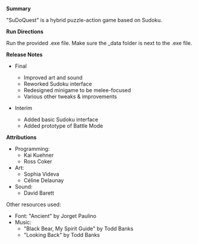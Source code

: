 **Summary**

"SuDoQuest" is a hybrid puzzle-action game based on Sudoku.

**Run Directions**

Run the provided .exe file. Make sure the _data folder is next to the .exe file.

**Release Notes**

- Final
  - Improved art and sound
  - Reworked Sudoku interface
  - Redesigned minigame to be melee-focused
  - Various other tweaks & improvements

- Interim
  - Added basic Sudoku interface
  - Added prototype of Battle Mode

**Attributions**

- Programming:
  - Kai Kuehner
  - Ross Coker
- Art:
  - Sophia Videva
  - Céline Delaunay
- Sound:
  - David Barett

Other resources used:
- Font: "Ancient" by Jorget Paulino
- Music:
  - "Black Bear, My Spirit Guide" by Todd Banks
  - "Looking Back" by Todd Banks
